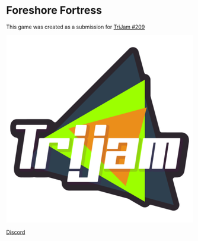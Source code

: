 # Foreshore Fortress

This game was created as a submission for [TriJam #209](https://itch.io/jam/trijam-209)

![TriJam Logo](assets\Trijam_2023.png)

[Discord](https://discord.gg/SFYdDGY4)